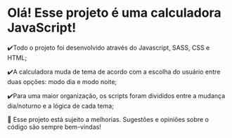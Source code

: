 <h1>Olá! Esse projeto é uma calculadora JavaScript!</h1>

✔️Todo o projeto foi desenvolvido através do Javascript, SASS, CSS e HTML;

✔️A calculadora muda de tema de acordo com a escolha do usuário entre duas opções: modo dia e modo noite;

✔️Para uma maior organização, os scripts foram divididos entre a mudança dia/noturno e a lógica de cada tema;

🌱 Esse projeto está sujeito a melhorias. Sugestões e opiniões sobre o código são sempre bem-vindas!
